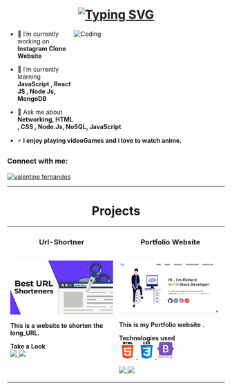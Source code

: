 
<h1 align="center"><a href="https://git.io/typing-svg"><img src="https://readme-typing-svg.herokuapp.com?font=Fira+Code&size=30&pause=10&color=1380F7&width=435&lines=Hi...+I'm+Richard+;I'm+a+Backend-Developer" alt="Typing SVG" /></a></h1>


<img align="right" alt="Coding" border-radius ="20px" width="350" height = "200"  src="https://media.giphy.com/media/qgQUggAC3Pfv687qPC/giphy.gif"></img></h1>




- 🔭 I’m currently working on **Instagram Clone Website**     

- 🌱 I’m currently learning **JavaScript , React JS , Node Js, MongoDB**  

- 💬 Ask me about **Networking, HTML , CSS , Node.Js, NoSQL, JavaScript**     

- ⚡  **I enjoy playing videoGames and i love to watch anime.**  

<h3 align="left">Connect with me:</h3>
<p align="left">
  <a href="https://www.linkedin.com/in/richard-%F0%9F%A6%BE-ab978218b/" target="blank"><img align="center" src="https://raw.githubusercontent.com/rahuldkjain/github-profile-readme-generator/master/src/images/icons/Social/linked-in-alt.svg" alt="valentine fernandes" height="30" width="40" /></a>
</p>  


<hr>
<h1 align="center">Projects</h1> 
<table>
  
  <tr>
    <td width="50%" valign="top">
      <h3 align="center">Url-Shortner</h3>
          <br />
      <a target="_blank" href="https://efreshgroceries.netlify.app">
            <img src="https://github.com/Richard-vinu/Richard-vinu/blob/main/Portfolio/URL-SHORTENER.png" width="100%"  alt="urlShortnerWebsite"/>
        </a>
        <br />
        <p><strong>This is a website to 
shorten the long_URL.</strong></p>
      <p align="left">
        <strong> Take a Look </strong>
        <br/>
  <a href="https://github.com/ValentineFernandes/PetDog-Complete-Website" target="_blank">
    <img src="https://img.shields.io/static/v1?label=|&message=CODE&color=05F718&style=plastic&logo=github&logo-color=white"/>
  </a>  
  <a href="https://petdogwebsite.netlify.app" target="_blank">
    <img src="https://img.shields.io/static/v1?label=|&message=WEBSITE&color=82D8F9&style=plastic&logo=google-chrome&logo-color=white"/>
  </a>
      </p>
    </td>
    <td width="50%" valign="top">
      <h3 align="center">Portfolio Website</h3>
        <br />
      <a target="_blank" href="https://richard-i.netlify.app">
            <img src="https://github.com/Richard-vinu/Richard-vinu/blob/main/Portfolio/richard-i.netlify.app_%20(2).png"width="100%" alt="myportfolioWebsite"/>
        </a>
        <br />
        <p><strong>This is my Portfolio website . </strong></p>
      <p align="left">
        <strong> Technologies used </strong>
        <br/>
        <a href="https://www.w3.org/html/" target="_blank" rel="noreferrer"> <img src="https://raw.githubusercontent.com/devicons/devicon/master/icons/html5/html5-original-wordmark.svg" alt="html5" width="40" height="40"/> </a>
        <a href="https://www.w3schools.com/css/" target="_blank" rel="noreferrer"> <img src="https://raw.githubusercontent.com/devicons/devicon/master/icons/css3/css3-original-wordmark.svg" alt="css3" width="40" height="40"/> </a>
        <a href="https://getbootstrap.com" target="_blank" rel="noreferrer"> <img src="https://raw.githubusercontent.com/devicons/devicon/master/icons/bootstrap/bootstrap-plain-wordmark.svg" alt="bootstrap" width="40" height="40"/> </a>
      </p> 
  <a href="https://github.com/Richard-vinu/Richard-IT.github.io" target="_blank">
    <img src="https://img.shields.io/static/v1?label=|&message=CODE&color=05F718&style=plastic&logo=github&logo-color=white"/>
  </a>
  <a href="https://richard-i.netlify.app/" target="_blank">
    <img src="https://img.shields.io/static/v1?label=|&message=WEBSITE&color=82D8F9&style=plastic&logo=google-chrome&logo-color=white"/>
  </a>
      </p>
    </td>
  </tr>
  
   
  
</table>



